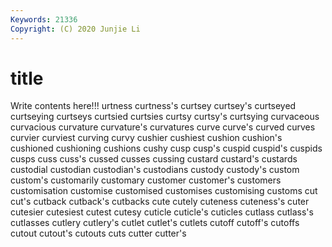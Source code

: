 ```yaml
---
Keywords: 21336
Copyright: (C) 2020 Junjie Li
---
```


# title

Write contents here!!!
urtness 
curtness's 
curtsey 
curtsey's 
curtseyed 
curtseying
curtseys 
curtsied 
curtsies 
curtsy 
curtsy's 
curtsying 
curvaceous 
curvacious 
curvature 
curvature's
curvatures 
curve 
curve's 
curved 
curves 
curvier 
curviest 
curving 
curvy 
cushier
cushiest 
cushion 
cushion's 
cushioned 
cushioning 
cushions 
cushy 
cusp 
cusp's 
cuspid
cuspid's 
cuspids 
cusps 
cuss 
cuss's 
cussed 
cusses 
cussing 
custard 
custard's
custards 
custodial 
custodian 
custodian's 
custodians 
custody 
custody's 
custom 
custom's 
customarily
customary 
customer 
customer's 
customers 
customisation 
customise 
customised 
customises 
customising 
customs
cut 
cut's 
cutback 
cutback's 
cutbacks 
cute 
cutely 
cuteness 
cuteness's 
cuter
cutesier 
cutesiest 
cutest 
cutesy 
cuticle 
cuticle's 
cuticles 
cutlass 
cutlass's 
cutlasses
cutlery 
cutlery's 
cutlet 
cutlet's 
cutlets 
cutoff 
cutoff's 
cutoffs 
cutout 
cutout's
cutouts 
cuts 
cutter 
cutter's 
